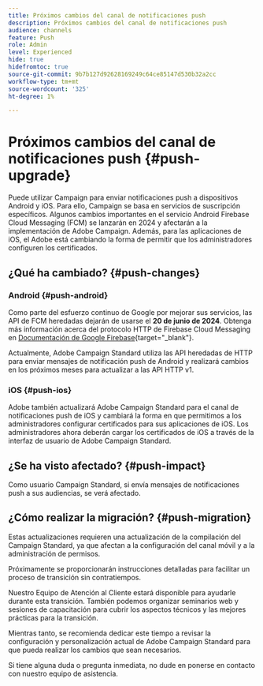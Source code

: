 ```yaml
---
title: Próximos cambios del canal de notificaciones push
description: Próximos cambios del canal de notificaciones push
audience: channels
feature: Push
role: Admin
level: Experienced
hide: true
hidefromtoc: true
source-git-commit: 9b7b127d92628169249c64ce85147d530b32a2cc
workflow-type: tm+mt
source-wordcount: '325'
ht-degree: 1%

---
```


# Próximos cambios del canal de notificaciones push {#push-upgrade}

Puede utilizar Campaign para enviar notificaciones push a dispositivos Android y iOS. Para ello, Campaign se basa en servicios de suscripción específicos. Algunos cambios importantes en el servicio Android Firebase Cloud Messaging (FCM) se lanzarán en 2024 y afectarán a la implementación de Adobe Campaign. Además, para las aplicaciones de iOS, el Adobe está cambiando la forma de permitir que los administradores configuren los certificados.

## ¿Qué ha cambiado? {#push-changes}

### Android {#push-android}

Como parte del esfuerzo continuo de Google por mejorar sus servicios, las API de FCM heredadas dejarán de usarse el **20 de junio de 2024**. Obtenga más información acerca del protocolo HTTP de Firebase Cloud Messaging en [Documentación de Google Firebase](https://firebase.google.com/docs/cloud-messaging/http-server-ref){target="_blank"}.

Actualmente, Adobe Campaign Standard utiliza las API heredadas de HTTP para enviar mensajes de notificación push de Android y realizará cambios en los próximos meses para actualizar a las API HTTP v1.

### iOS {#push-ios}

Adobe también actualizará Adobe Campaign Standard para el canal de notificaciones push de iOS y cambiará la forma en que permitimos a los administradores configurar certificados para sus aplicaciones de iOS. Los administradores ahora deberán cargar los certificados de iOS a través de la interfaz de usuario de Adobe Campaign Standard.

## ¿Se ha visto afectado? {#push-impact}

Como usuario Campaign Standard, si envía mensajes de notificaciones push a sus audiencias, se verá afectado.

## ¿Cómo realizar la migración? {#push-migration}

Estas actualizaciones requieren una actualización de la compilación del Campaign Standard, ya que afectan a la configuración del canal móvil y a la administración de permisos.

Próximamente se proporcionarán instrucciones detalladas para facilitar un proceso de transición sin contratiempos.

Nuestro Equipo de Atención al Cliente estará disponible para ayudarle durante esta transición. También podemos organizar seminarios web y sesiones de capacitación para cubrir los aspectos técnicos y las mejores prácticas para la transición.

Mientras tanto, se recomienda dedicar este tiempo a revisar la configuración y personalización actual de Adobe Campaign Standard para que pueda realizar los cambios que sean necesarios.

Si tiene alguna duda o pregunta inmediata, no dude en ponerse en contacto con nuestro equipo de asistencia.
